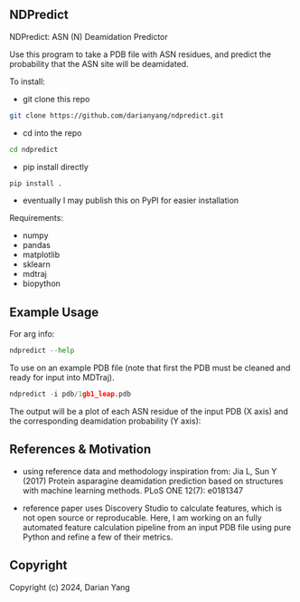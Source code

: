 ## NDPredict
NDPredict: ASN (N) Deamidation Predictor

Use this program to take a PDB file with ASN residues, and predict the probability that the ASN site will be deamidated.

To install:
* git clone this repo
``` Bash
git clone https://github.com/darianyang/ndpredict.git
```
* cd into the repo
``` Bash
cd ndpredict
```
* pip install directly
``` Python
pip install .
```
* eventually I may publish this on PyPI for easier installation

Requirements:
* numpy
* pandas
* matplotlib
* sklearn
* mdtraj
* biopython

Example Usage
--
For arg info:
``` Python
ndpredict --help
```
To use on an example PDB file (note that first the PDB must be cleaned and ready for input into MDTraj).
``` Python
ndpredict -i pdb/1gb1_leap.pdb
```
The output will be a plot of each ASN residue of the input PDB (X axis) and the corresponding deamidation probability (Y axis):


References & Motivation
--
* using reference data and methodology inspiration from: Jia L, Sun Y (2017) Protein asparagine deamidation prediction based on structures with machine learning methods. PLoS ONE 12(7): e0181347

* reference paper uses Discovery Studio to calculate features, which is not open source or reproducable. Here, I am working on an fully automated feature calculation pipeline from an input PDB file using pure Python and refine a few of their metrics.

## Copyright

Copyright (c) 2024, Darian Yang
